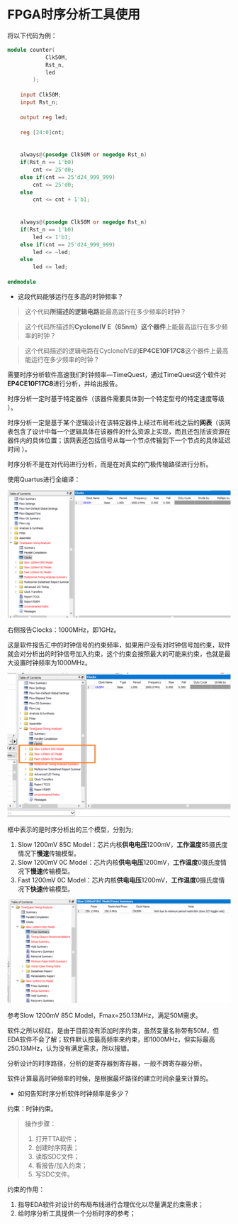 # FPGA时序分析工具使用

  将以下代码为例：

```verilog
module counter(
			Clk50M,
			Rst_n,
			led
		);

	input Clk50M;	
	input Rst_n;	
	
	output reg led;	
	
	reg [24:0]cnt;	


	always@(posedge Clk50M or negedge Rst_n)
	if(Rst_n == 1'b0)
		cnt <= 25'd0;
	else if(cnt == 25'd24_999_999)
		cnt <= 25'd0;
	else
		cnt <= cnt + 1'b1;


	always@(posedge Clk50M or negedge Rst_n)
	if(Rst_n == 1'b0)
		led <= 1'b1;
	else if(cnt == 25'd24_999_999)
		led <= ~led;
	else
		led <= led;

endmodule
```

+ 这段代码能够运行在多高的时钟频率？

> 这个代码**所描述的逻辑电路**能最高运行在多少频率的时钟？

> 这个代码所描述的**CycloneIV E（65nm）这个器件**上能最高运行在多少频率的时钟？

> 这个代码描述的逻辑电路在CycloneIVE的**EP4CE10F17C8**这个器件上最高能运行在多少频率的时钟？

需要时序分析软件高速我们时钟频率—TimeQuest，通过TimeQuest这个软件对**EP4CE10F17C8**进行分析，并给出报告。

时序分析一定时基于特定器件（该器件需要具体到一个特定型号的特定速度等级 ）。

时序分析一定是基于某个逻辑设计在该特定器件上经过布局布线之后的**网表**（该网表包含了设计中每一个逻辑具体在该器件的什么资源上实现，而且还包括该资源在器件内的具体位置；该网表还包括信号从每一个节点传输到下一个节点的具体延迟时间 ）。

时序分析不是在对代码进行分析，而是在对真实的门极传输路径进行分析。

使用Quartus进行全编译：

![image-20240710224408266](./assets/1.全编译.png)

右侧报告Clocks：1000MHz，即1GHz。

这是软件报告汇中的时钟信号的约束频率，如果用户没有对时钟信号加约束，软件就会对分析出的时钟信号加入约束，这个约束会按照最大的可能来约束，也就是最大设置时钟频率为1000MHz。

![image-20240710224753305](./assets/2.时序分析模型.png)

框中表示的是时序分析出的三个模型，分别为;

1. Slow 1200mV 85C Model：芯片内核**供电电压**1200mV，**工作温度**85摄氏度情况下**慢速**传输模型。
2. Slow 1200mV 0C Model：芯片内核**供电电压**1200mV，**工作温度**0摄氏度情况下**慢速**传输模型。
3. Fast 1200mV 0C Model：芯片内核**供电电压**1200mV，**工作温度**0摄氏度情况下**快速**传输模型。

![image-20240710225514394](./assets/3.实际需求.png)

参考Slow 1200mV 85C Model，Fmax=250.13MHz，满足50M需求。

软件之所以标红，是由于目前没有添加时序约束，虽然变量名称带有50M，但EDA软件不会了解；软件默认按最高频率来约束，即1000MHz，但实际最高250.13MHz，认为没有满足需求，所以报错。

分析设计的时序路径，分析的是寄存器到寄存器，一般不跨寄存器分析。

软件计算最高时钟频率的时候，是根据最坏路径的建立时间余量来计算的。

+ 如何告知时序分析软件时钟频率是多少？

约束：时钟约束。

> 操作步骤：
>
> 1. 打开TTA软件；
> 2. 创建时序网表；
> 3. 读取SDC文件；
> 4. 看报告/加入约束；
> 5. 写SDC文件。

约束的作用：

1. 指导EDA软件对设计的布局布线进行合理优化以尽量满足约束需求；
2. 给时序分析工具提供一个分析时序的参考；